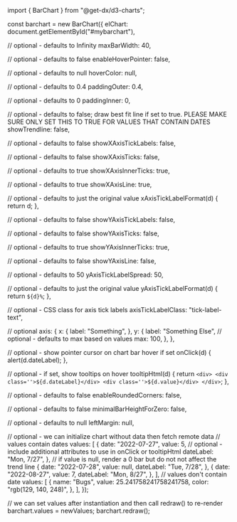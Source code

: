 import { BarChart } from "@get-dx/d3-charts";

const barchart = new BarChart({
  elChart: document.getElementById("#mybarchart"),

  // optional - defaults to Infinity
  maxBarWidth: 40,

  // optional - defaults to false
  enableHoverPointer: false,

  // optional - defaults to null
  hoverColor: null,

  // optional - defaults to 0.4
  paddingOuter: 0.4,

  // optional - defaults to 0
  paddingInner: 0,

  // optional - defaults to false; draw best fit line if set to true. PLEASE MAKE SURE ONLY SET THIS TO TRUE FOR VALUES THAT CONTAIN DATES
  showTrendline: false,

  // optional - defaults to false
  showXAxisTickLabels: false,

  // optional - defaults to false
  showXAxisTicks: false,

  // optional - defaults to true
  showXAxisInnerTicks: true,

  // optional - defaults to true
  showXAxisLine: true,

  // optional - defaults to just the original value
  xAxisTickLabelFormat(d) {
    return d;
  },

  // optional - defaults to false
  showYAxisTickLabels: false,

  // optional - defaults to false
  showYAxisTicks: false,

  // optional - defaults to true
  showYAxisInnerTicks: true,

  // optional - defaults to false
  showYAxisLine: false,

  // optional - defaults to 50
  yAxisTickLabelSpread: 50,

  // optional - defaults to just the original value
  yAxisTickLabelFormat(d) {
    return `${d}%`;
  },

  // optional - CSS class for axis tick labels
  axisTickLabelClass: "tick-label-text",

  // optional
  axis: {
    x: {
      label: "Something",
    },
    y: {
      label: "Something Else",
      // optional - defaults to max based on values
      max: 100,
    },
  },

  // optional - show pointer cursor on chart bar hover if set
  onClick(d) {
    alert(d.dateLabel);
  },

  // optional - if set, show tooltips on hover
  tooltipHtml(d) {
    return `
      <div>
        <div class=''>${d.dateLabel}</div>
        <div class=''>${d.value}</div>
      </div>
    `;
  },

  // optional - defaults to false
  enableRoundedCorners: false,

  // optional - defaults to false
  minimalBarHeightForZero: false,

  // optional - defaults to null
  leftMargin: null,

  // optional - we can initialize chart without data then fetch remote data
  // values contain dates
  values: [
    {
      date: "2022-07-27",
      value: 5,
      // optional - include additional attributes to use in onClick or tooltipHtml
      dateLabel: "Mon, 7/27",
    },
    // if value is null, render a 0 bar but do not not affect the trend line
    {
      date: "2022-07-28",
      value: null,
      dateLabel: "Tue, 7/28",
    },
    {
      date: "2022-08-27",
      value: 7,
      dateLabel: "Mon, 8/27",
    },
  ],
  // values don't contain date
  values: [
    {
      name: "Bugs",
      value: 25.241758241758241758,
      color: "rgb(129, 140, 248)",
    },
  ],
});

// we can set values after instantiation and then call redraw() to re-render
barchart.values = newValues;
barchart.redraw();
